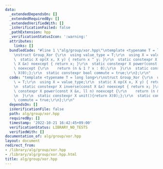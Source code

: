 ```yaml
---
data:
  _extendedDependsOn: []
  _extendedRequiredBy: []
  _extendedVerifiedWith: []
  _isVerificationFailed: false
  _pathExtension: hpp
  _verificationStatusIcon: ':warning:'
  attributes:
    links: []
  bundledCode: "#line 1 \"alg/group/xor.hpp\"\ntemplate <typename T = long long>\r\
    \nstruct Group_Xor {\r\n  using value_type = T;\r\n  using X = value_type;\r\n\
    \  static X op(X x, X y) { return x ^ y; }\r\n  static constexpr X inverse(const\
    \ X &x) noexcept { return x; }\r\n  static constexpr X power(const X &x, ll n)\
    \ noexcept {\r\n    return (n & 1 ? x : 0);\r\n  }\r\n  static constexpr X unit(){return\
    \ X(0);};\r\n  static constexpr bool commute = true;\r\n};\r\n"
  code: "template <typename T = long long>\r\nstruct Group_Xor {\r\n  using value_type\
    \ = T;\r\n  using X = value_type;\r\n  static X op(X x, X y) { return x ^ y; }\r\
    \n  static constexpr X inverse(const X &x) noexcept { return x; }\r\n  static\
    \ constexpr X power(const X &x, ll n) noexcept {\r\n    return (n & 1 ? x : 0);\r\
    \n  }\r\n  static constexpr X unit(){return X(0);};\r\n  static constexpr bool\
    \ commute = true;\r\n};\r\n"
  dependsOn: []
  isVerificationFile: false
  path: alg/group/xor.hpp
  requiredBy: []
  timestamp: '2022-10-21 16:42:45+09:00'
  verificationStatus: LIBRARY_NO_TESTS
  verifiedWith: []
documentation_of: alg/group/xor.hpp
layout: document
redirect_from:
- /library/alg/group/xor.hpp
- /library/alg/group/xor.hpp.html
title: alg/group/xor.hpp
---
```

